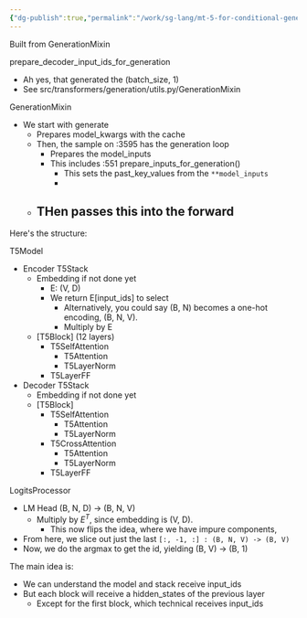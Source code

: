 ```yaml
---
{"dg-publish":true,"permalink":"/work/sg-lang/mt-5-for-conditional-generation/"}
---
```



Built from GenerationMixin

prepare_decoder_input_ids_for_generation
- Ah yes, that generated the (batch_size, 1)
- See src/transformers/generation/utils.py/GenerationMixin

GenerationMixin
- We start with generate
	- Prepares model_kwargs with the cache
	- Then, the sample on :3595 has the generation loop
		- Prepares the model_inputs
		- This includes :551 prepare_inputs_for_generation()
			- This sets the past_key_values from the `**model_inputs`
			- 
	- THen passes this into the forward
		- 

Here's the structure:

T5Model
- Encoder T5Stack
	- Embedding if not done yet
		- E: (V, D)
		- We return E[input_ids] to select
			- Alternatively, you could say (B, N) becomes a one-hot encoding, (B, N, V).
			- Multiply by E
	- [T5Block] (12 layers)
		- T5SelfAttention
			- T5Attention
			- T5LayerNorm
		- T5LayerFF
- Decoder T5Stack
	- Embedding if not done yet
	- [T5Block]
		- T5SelfAttention
			- T5Attention
			- T5LayerNorm
		- T5CrossAttention
			- T5Attention
			- T5LayerNorm
		- T5LayerFF

LogitsProcessor
- LM Head (B, N, D) -> (B, N, V)
	- Multiply by $E^T$, since embedding is (V, D). 
		- This now flips the idea, where we have impure components, 
- From here, we slice out just the last `[:, -1, :] : (B, N, V) -> (B, V)`
- Now, we do the argmax to get the id, yielding (B, V) -> (B, 1)


The main idea is:
- We can understand the model and stack receive input_ids
- But each block will receive a hidden_states of the previous layer
	- Except for the first block, which technical receives input_ids